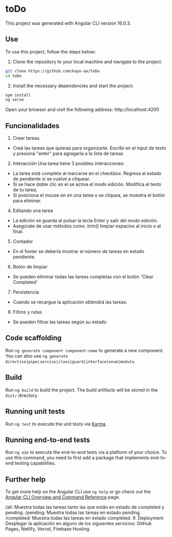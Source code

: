 # toDo
This project was generated with Angular CLI version 16.0.3.



## Use


To use this project, follow the steps below:

1. Clone the repository to your local machine and navigate to the project:

```bash
git clone https://github.com/kayo-aa/toDo
cd toDo
```

2. Install the necessary dependencies and start the project:
```bash
npm install
ng serve
```
Open your browser and visit the following address:
http://localhost:4200

## Funcionalidades
1. Crear tareas.
- Creá las tareas que quieras para organizarte. Escribí en el input de texto y presioná "enter" para agragarla a la lista de tareas
2. Interacción
Una tarea tiene 3 posibles interacciones:
- La tarea está completa al marcarse en el checkbox. Regresa al estado de pendiente si se vuelve a cliquear.
- Si se hace doble clic en el <label> se activa el modo edición. Modifica el texto de tu tarea,
- Si posiciona el mouse en en una tarea o se cliquea, se muestra el botón para eliminar.
4. Editando una tarea
- La edición se guarda al pulsar la tecla Enter y salir del modo edición.
- Asegúrate de usar métodos como .trim() limpiar espacios al inicio o al final.
5. Contador
- En el footer se debería mostrar el número de tareas en estado pendiente.
6. Botón de limpiar
- Se pueden eliminar todas las tareas completas con el botón 'Clear Completed'
7. Persistencia
- Cuando se recargue la aplicación obtendrá las tareas.
8. Filtros y rutas
- Se pueden filtrar las tareas según su estado

## Code scaffolding

Run `ng generate component component-name` to generate a new component. You can also use `ng generate directive|pipe|service|class|guard|interface|enum|module`.

## Build

Run `ng build` to build the project. The build artifacts will be stored in the `dist/` directory.

## Running unit tests

Run `ng test` to execute the unit tests via [Karma](https://karma-runner.github.io).

## Running end-to-end tests

Run `ng e2e` to execute the end-to-end tests via a platform of your choice. To use this command, you need to first add a package that implements end-to-end testing capabilities.

## Further help

To get more help on the Angular CLI use `ng help` or go check out the [Angular CLI Overview and Command Reference](https://angular.io/cli) page.

/all: Muestra todas las tareas tanto las que están en estado de completed y pending.
/pending: Muestra todas las tareas en estado pending.
/completed: Muestra todas las tareas en estado completed.
9. Deployment
Desplegar la aplicación en alguno de los siguientes servicios: GitHub Pages, Netlify, Vercel, Firebase Hosting.
